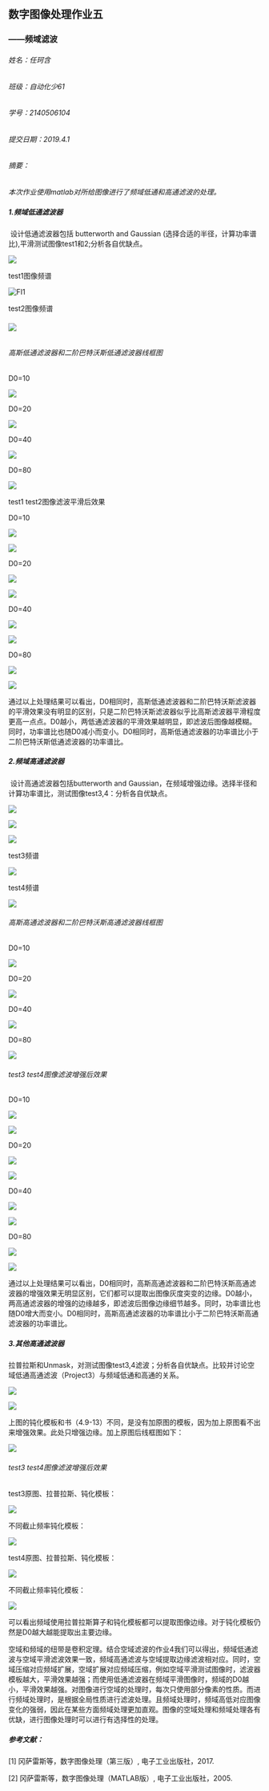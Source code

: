 ## 数字图像处理作业五

### ——频域滤波



###### 姓名：任珂含 

###### 班级：自动化少61 

###### 学号：2140506104

###### 提交日期：2019.4.1



###### *摘要：*

​	*本次作业使用matlab对所给图像进行了频域低通和高通滤波的处理。*



##### 1.频域低通滤波器

​	设计低通滤波器包括 butterworth and Gaussian (选择合适的半径，计算功率谱比),平滑测试图像test1和2;分析各自优缺点。

![](https://github.com/kathyrkh/hw56iiiii/raw/master/121.png)

test1图像频谱



![FI1](https://github.com/kathyrkh/hw56iiiii/raw/master/FI1.png)

test2图像频谱

###### ![](https://github.com/kathyrkh/hw56iiiii/raw/master/FI2.png)

###### 高斯低通滤波器和二阶巴特沃斯低通滤波器线框图

D0=10

![](https://github.com/kathyrkh/hw56iiiii/raw/master/D010.png)

D0=20

![](https://github.com/kathyrkh/hw56iiiii/raw/master/D020.png)

D0=40

![](https://github.com/kathyrkh/hw56iiiii/raw/master/D040.png)

D0=80

![](https://github.com/kathyrkh/hw56iiiii/raw/master/D080.png)

test1 test2图像滤波平滑后效果

D0=10

![](https://github.com/kathyrkh/hw56iiiii/raw/master/T1D010.png)

![](https://github.com/kathyrkh/hw56iiiii/raw/master/T2D010.png)

D0=20

![](https://github.com/kathyrkh/hw56iiiii/raw/master/T1D020.png)

![](https://github.com/kathyrkh/hw56iiiii/raw/master/T2D020.png)

D0=40

![](https://github.com/kathyrkh/hw56iiiii/raw/master/T1D040.png)

![](https://github.com/kathyrkh/hw56iiiii/raw/master/T2D040.png)

D0=80

![](https://github.com/kathyrkh/hw56iiiii/raw/master/T1D080.png)

![](https://github.com/kathyrkh/hw56iiiii/raw/master/T2D080.png)

​	通过以上处理结果可以看出，D0相同时，高斯低通滤波器和二阶巴特沃斯滤波器的平滑效果没有明显的区别，只是二阶巴特沃斯滤波器似乎比高斯滤波器平滑程度更高一点点。D0越小，两低通滤波器的平滑效果越明显，即滤波后图像越模糊。同时，功率谱比也随D0减小而变小。D0相同时，高斯低通滤波器的功率谱比小于二阶巴特沃斯低通滤波器的功率谱比。

##### 2.频域高通滤波器

​	设计高通滤波器包括butterworth and Gaussian，在频域增强边缘。选择半径和计算功率谱比，测试图像test3,4：分析各自优缺点。

![](https://github.com/kathyrkh/hw56iiiii/raw/master/333.png)

![](https://github.com/kathyrkh/hw56iiiii/raw/master/335.png)

![](https://github.com/kathyrkh/hw56iiiii/raw/master/336.png)

test3频谱

![](https://github.com/kathyrkh/hw56iiiii/raw/master/FI3.png)

test4频谱

![](https://github.com/kathyrkh/hw56iiiii/raw/master/FI4.png)

###### 高斯高通滤波器和二阶巴特沃斯高通滤波器线框图

D0=10

![](https://github.com/kathyrkh/hw56iiiii/raw/master/2D010.png)

D0=20

![](https://github.com/kathyrkh/hw56iiiii/raw/master/2D020.png)

D0=40

![](https://github.com/kathyrkh/hw56iiiii/raw/master/2D040.png)

D0=80

![](https://github.com/kathyrkh/hw56iiiii/raw/master/2D080.png)

###### test3 test4图像滤波增强后效果

D0=10

![](https://github.com/kathyrkh/hw56iiiii/raw/master/T3D010.png)

![](https://github.com/kathyrkh/hw56iiiii/raw/master/T4D010.png)

D0=20

![](https://github.com/kathyrkh/hw56iiiii/raw/master/T3D020.png)

![](https://github.com/kathyrkh/hw56iiiii/raw/master/T4D020.png)

D0=40

![](https://github.com/kathyrkh/hw56iiiii/raw/master/T3D040.png)

![](https://github.com/kathyrkh/hw56iiiii/raw/master/T4D040.png)

D0=80

![](https://github.com/kathyrkh/hw56iiiii/raw/master/T3D080.png)

![](https://github.com/kathyrkh/hw56iiiii/raw/master/T4D080.png)

​	通过以上处理结果可以看出，D0相同时，高斯高通滤波器和二阶巴特沃斯高通滤波器的增强效果无明显区别，它们都可以提取出图像灰度突变的边缘。D0越小，两高通滤波器的增强的边缘越多，即滤波后图像边缘细节越多。同时，功率谱比也随D0增大而变小。D0相同时，高斯高通滤波器的功率谱比小于二阶巴特沃斯高通滤波器的功率谱比。

##### 3.其他高通滤波器

​	拉普拉斯和Unmask，对测试图像test3,4滤波；分析各自优缺点。比较并讨论空域低通高通滤波（Project3）与频域低通和高通的关系。

![](https://github.com/kathyrkh/hw56iiiii/raw/master/lap.png)

![](https://github.com/kathyrkh/hw56iiiii/raw/master/usm5050.png)



上图的钝化模板和书（4.9-13）不同，是没有加原图的模板，因为加上原图看不出来增强效果。此处只增强边缘。加上原图后线框图如下：

![](https://github.com/kathyrkh/hw56iiiii/raw/master/usm50.png)





###### test3 test4图像滤波增强后效果

test3原图、拉普拉斯、钝化模板：

![](https://github.com/kathyrkh/hw56iiiii/raw/master/3350.png)

不同截止频率钝化模板：

![](https://github.com/kathyrkh/hw56iiiii/raw/master/usmusm3.png)

test4原图、拉普拉斯、钝化模板：

![](https://github.com/kathyrkh/hw56iiiii/raw/master/4450.png)

不同截止频率钝化模板：



![](https://github.com/kathyrkh/hw56iiiii/raw/master/usmusm4.png)

可以看出频域使用拉普拉斯算子和钝化模板都可以提取图像边缘。对于钝化模板仍然是D0越大越能提取出主要边缘。

空域和频域的纽带是卷积定理。结合空域滤波的作业4我们可以得出，频域低通滤波与空域平滑滤波效果一致，频域高通滤波与空域提取边缘滤波相对应。同时，空域压缩对应频域扩展，空域扩展对应频域压缩，例如空域平滑测试图像时，滤波器模板越大，平滑效果越强；而使用低通滤波器在频域平滑图像时，频域的D0越小，平滑效果越强。对图像进行空域的处理时，每次只使用部分像素的性质。而进行频域处理时，是根据全局性质进行滤波处理。且频域处理时，频域高低对应图像变化的强弱，因此在某些方面频域处理更加直观。图像的空域处理和频域处理各有优缺，进行图像处理时可以进行有选择性的处理。



##### 参考文献：

[1] 冈萨雷斯等，数字图像处理（第三版）, 电子工业出版社，2017.

[2] 冈萨雷斯等，数字图像处理（MATLAB版）, 电子工业出版社，2005.